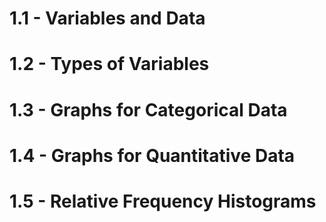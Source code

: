 # 1.1 - Variables and Data
# 1.2 - Types of Variables

# 1.3 - Graphs for Categorical Data
# 1.4 - Graphs for Quantitative Data
# 1.5 - Relative Frequency Histograms
